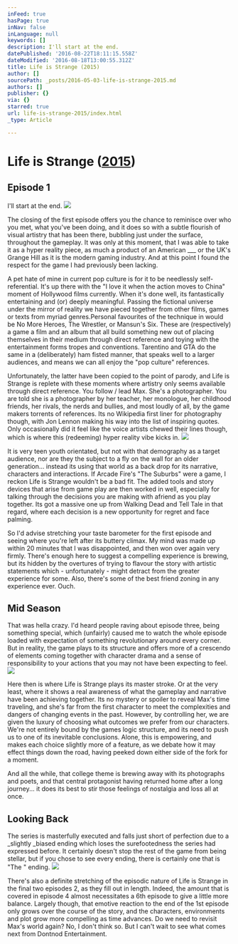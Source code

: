 ```yaml
---
inFeed: true
hasPage: true
inNav: false
inLanguage: null
keywords: []
description: I'll start at the end.
datePublished: '2016-08-22T18:11:15.558Z'
dateModified: '2016-08-18T13:00:55.312Z'
title: Life is Strange (2015)
author: []
sourcePath: _posts/2016-05-03-life-is-strange-2015.md
authors: []
publisher: {}
via: {}
starred: true
url: life-is-strange-2015/index.html
_type: Article

---
```

# Life is Strange ([2015][0])

## Episode 1

I'll start at the end.
![](https://the-grid-user-content.s3-us-west-2.amazonaws.com/4732f8f0-30b4-43e5-99e8-475c3b57f62d.jpg)

The closing of the first episode offers you the chance to reminisce over who you met, what you've been doing, and it does so with a subtle flourish of visual artistry that has been there, bubbling just under the surface, throughout the gameplay. It was only at this moment, that I was able to take it as a hyper reality piece, as much a product of an American \_\_\_ or the UK's Grange Hill as it is the modern gaming industry. And at this point I found the respect for the game I had previously been lacking.

A pet hate of mine in current pop culture is for it to be needlessly self-referential. It's up there with the "I love it when the action moves to China" moment of Hollywood films currently. When it's done well, its fantastically entertaining and (or) deeply meaningful. Passing the fictional universe under the mirror of reality we have pieced together from other films, games or texts from myriad genres.Personal favourites of the technique in would be No More Heroes, The Wrestler, or Mansun's Six. These are (respectively) a game a film and an album that all build something new out of placing themselves in their medium through direct reference and toying with the entertainment forms tropes and conventions. Tarentino and GTA do the same in a (deliberately) ham fisted manner, that speaks well to a larger audiences, and means we can all enjoy the "pop culture" references.

Unfortunately, the latter have been copied to the point of parody, and Life is Strange is replete with these moments where artistry only seems available through direct reference. You follow / lead Max. She's a photographer. You are told she is a photographer by her teacher, her monologue, her childhood friends, her rivals, the nerds and bullies, and most loudly of all, by the game makers torrents of references. Its no Wikipedia first liner for photography though, with Jon Lennon making his way into the list of inspiring quotes. Only occasionally did it feel like the voice artists chewed their lines though, which is where this (redeeming) hyper reality vibe kicks in.
![](https://the-grid-user-content.s3-us-west-2.amazonaws.com/8acbef43-2e3d-4aef-b787-3da3d6910edf.jpg)

It is very teen youth orientated, but not with that demography as a target audience, nor are they the subject to a fly on the wall for an older generation... instead its using that world as a back drop for its narrative, characters and interactions. If Arcade Fire's "The Suburbs" were a game, I reckon Life is Strange wouldn't be a bad fit. The added tools and story devices that arise from game play are then worked in well, especially for talking through the decisions you are making with afriend as you play together. Its got a massive one up from Walking Dead and Tell Tale in that regard, where each decision is a new opportunity for regret and face palming.

So I'd advise stretching your taste barometer for the first episode and seeing where you're left after its buttery climax. My mind was made up within 20 minutes that I was disappointed, and then won over again very firmly. There's enough here to suggest a compelling experience is brewing, but its hidden by the overtures of trying to flavour the story with artistic statements which - unfortunately - might detract from the greater experience for some. Also, there's some of the best friend zoning in any experience ever. Ouch.

## Mid Season

That was hella crazy. I'd heard people raving about episode three, being something special, which (unfairly) caused me to watch the whole episode loaded with expectation of something revolutionary around every corner. But in reality, the game plays to its structure and offers more of a crescendo of elements coming together with character drama and a sense of responsibility to your actions that you may not have been expecting to feel.
![](https://the-grid-user-content.s3-us-west-2.amazonaws.com/4ce1a25f-13a8-4cb8-823b-a2bc7b77039f.jpg)

Here then is where Life is Strange plays its master stroke. Or at the very least, where it shows a real awareness of what the gameplay and narrative have been achieving together. Its no mystery or spoiler to reveal Max's time traveling, and she's far from the first character to meet the complexities and dangers of changing events in the past. However, by controlling her, we are given the luxury of choosing what outcomes we prefer from our characters. We're not entirely bound by the games logic structure, and its need to push us to one of its inevitable conclusions. Alone, this is empowering, and makes each choice slightly more of a feature, as we debate how it may effect things down the road, having peeked down either side of the fork for a moment.

And all the while, that college theme is brewing away with its photographs and poets, and that central protagonist having returned home after a long journey... it does its best to stir those feelings of nostalgia and loss all at once.

## Looking Back

The series is masterfully executed and falls just short of perfection due to a _slightly _biased ending which loses the surefootedness the series had expressed before. It certainly doesn't stop the rest of the game from being stellar, but if you chose to see every ending, there is certainly one that is "The " ending.
![](https://the-grid-user-content.s3-us-west-2.amazonaws.com/8597fb0f-b001-4402-803c-069d610cc84b.jpg)

There's also a definite stretching of the episodic nature of Life is Strange in the final two episodes 2, as they fill out in length. Indeed, the amount that is covered in episode 4 almost necessitates a 6th episode to give a little more balance. Largely though, that emotive reaction to the end of the 1st episode only grows over the course of the story, and the characters, environments and plot grow more compelling as time advances. Do we need to revisit Max's world again? No, I don't think so. But I can't wait to see what comes next from Dontnod Entertainment.

[0]: http://www.imdb.com/title/tt4375662/